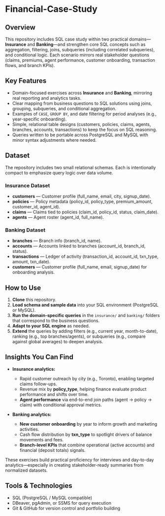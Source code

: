 # Financial-Case-Study

## Overview

This repository includes SQL case study within two practical domains—**Insurance** and **Banking**—and strengthen core SQL concepts such as aggregation, filtering, joins, subqueries (including correlated subqueries), and conditional logic. Each scenario mirrors real stakeholder questions (claims, premiums, agent performance, customer onboarding, transaction flows, and branch KPIs).

## Key Features

* Domain-focused exercises across **Insurance** and **Banking**, mirroring real reporting and analytics tasks.
* Clear mapping from business questions to SQL solutions using joins, grouping, subqueries, and conditional aggregation.
* Examples of `CASE`, `GROUP BY`, and date filtering for period analyses (e.g., year-specific onboarding).
* Simple, relational table designs (customers, policies, claims, agents, branches, accounts, transactions) to keep the focus on SQL reasoning.
* Queries written to be portable across PostgreSQL and MySQL with minor syntax adjustments where needed.

## Dataset

The repository includes two small relational schemas. Each is intentionally compact to emphasize query logic over data volume.

### Insurance Dataset

* **customers** — Customer profile (full_name, email, city, signup_date).
* **policies** — Policy metadata (policy_id, policy_type, premium_amount, customer_id, agent_id).
* **claims** — Claims tied to policies (claim_id, policy_id, status, claim_date).
* **agents** — Agent roster (agent_id, full_name).

### Banking Dataset

* **branches** — Branch info (branch_id, name).
* **accounts** — Accounts linked to branches (account_id, branch_id, status).
* **transactions** — Ledger of activity (transaction_id, account_id, txn_type, amount, txn_date).
* **customers** — Customer profile (full_name, email, signup_date) for onboarding analysis.

## How to Use

1. **Clone** this repository.
2. **Load schema and sample data** into your SQL environment (PostgreSQL or MySQL).
3. **Run the domain-specific queries** in the `insurance/` and `banking/` folders that correspond to the business questions.
4. **Adapt to your SQL engine** as needed.
5. **Extend** the queries by adding filters (e.g., current year, month-to-date), ranking (e.g., top branches/agents), or subqueries (e.g., compare against global averages) to deepen analysis.

## Insights You Can Find

* **Insurance analytics:**

  * Rapid customer outreach by city (e.g., Toronto), enabling targeted claims follow-ups.
  * Revenue mix by **policy_type**, helping finance evaluate product performance and shifts over time.
  * **Agent performance** via end-to-end join paths (agent → policy → claim) with conditional approval metrics.

* **Banking analytics:**

  * **New customer onboarding** by year to inform growth and marketing activities.
  * Cash flow distribution by **txn_type** to spotlight drivers of balance movements and fees.
  * **Branch-level KPIs** that combine operational (active accounts) and financial (deposit totals) signals.

These exercises build practical proficiency for interviews and day-to-day analytics—especially in creating stakeholder-ready summaries from normalized datasets.

## Tools & Technologies

* SQL (PostgreSQL / MySQL compatible)
* DBeaver, pgAdmin, or SSMS for query execution
* Git & GitHub for version control and portfolio building
